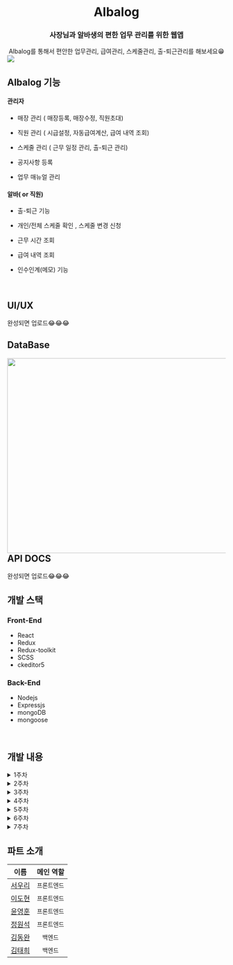 # <div align="center">Albalog</div>

### <div align="center">사장님과 알바생의 편한 업무 관리를 위한 웹앱</div>

<div align="center">Albalog를 통해서 편안한 업무관리, 급여관리, 스케줄관리, 출-퇴근관리를 해보세요😁 
</div>

<img src="https://user-images.githubusercontent.com/64634992/122313912-13b79b80-cf52-11eb-900a-a1d50bb073f9.png" />

## Albalog 기능

#### 관리자

- 매장 관리 ( 매장등록, 매장수정, 직원초대)

- 직원 관리 ( 시급설정, 자동급여계산, 급여 내역 조회)

- 스케줄 관리 ( 근무 일정 관리, 출-퇴근 관리)

- 공지사항 등록

- 업무 매뉴얼 관리

#### 알바( or 직원)

- 출-퇴근 기능

- 개인/전체 스케줄 확인 , 스케줄 변경 신청

- 근무 시간 조회

- 급여 내역 조회

- 인수인계(메모) 기능

<br/>

## UI/UX

완성되면 업로드😂😂😂
<br />

## DataBase

<div>
<img src="https://user-images.githubusercontent.com/44861205/122632213-57ee9b80-d10c-11eb-9bad-b6125c2ca389.jpeg" align="left" height="450" width="1100" />    
</div>

## API DOCS

완성되면 업로드😂😂😂
<br />

## 개발 스택

### Front-End

- React
- Redux
- Redux-toolkit
- SCSS
- ckeditor5

### Back-End

- Nodejs
- Expressjs
- mongoDB
- mongoose

<br/>

## 개발 내용

<details>
<summary>1주차</summary>

### Implements

- 관리자 회원가입
- 매장 등록, 수정, 입장 (kakao 주소검색 api 이용)
- 로그인 유지, 로그아웃 (access Token + LocalStorage)
- 관리자 로그인
- 직원 초대 기능 (이메일 전송 )
- 공지 등록, 수정, 삭제, 리스트 (ckEditor5를 이용하여 글쓰기 구현)
- 스케줄러 구현
- 각 페이지 접근 권한 설정 ( 관리자만 입장가능, 직원만 입장가능, 미 로그인시 접속 불가능)

### Issue

- 회원가입 유효성 체크

- 매장 삭제 부분은 넣을려다가 , 삭제를 했을 경우 해당 데이터가 다 날라가기 때문에 , 매장 status를 만들어서 운영중, 폐업 과 같은 상태로 관리하려 함

- 로그인 부분 보안을 위해 기존 accessToken의 유효기간을 줄이고 refreshToken 도입 예정

- 공지사항 게시물 리스트 순서를 역순으로 해야함
- 공지사항 이미지 업로드 구현 예정

### Styles

- 웹 메인 컬러 : rgb(18, 113, 175)로 테마 설정
- 매장 삭제 부분은 넣을려다가 , 삭제를 했을 경우 해당 데이터가 다 날라가기 떄문에 , 매장 status를 만들어서 운영중, 폐업 과 같은 상태로 관리하려 함

</details>

<details>
<summary>2주차</summary>

### Implements

- 직원 로그인, 회원가입
- 관리자가 직원 시급정보 수정
- 업무메뉴얼 CRUD
- 직원 대시보드
- 직원 출퇴근
- 매장 직원 리스트 나열
- 백엔드 테스트 배포

### Fix

- 공지사항 최신순 나열
- 각 페이지 접근권한 설정
- 스케줄 Date 전송 방식

### Issue

- _회원가입 유효성 체크_
- _공지사항 이미지_
- embedded document 쿼리 방식
-

### Styles

- 매장 UI 수정
- 로그인 페이지 UI 수정
- favicon 제작

</details>

<details>
 <summary>3주차</summary>

### Implements

- 인수인계 조회, 등록, 수정, 삭제
- 출근, 퇴근 기능
- 공지사항 검색
- 직원,관리자 개인정보 변경
- 직원 스케줄 등록
- 직원 스케줄 조회

### Fix

- 관리자 / 알바 로그인 분리를 하나로 통합
- 공지사항 최신순 나열
- 기존 로그인 방식 LocalStorage -> SessionStorage로 변경
- 공지사항, 업무매뉴얼 제목 작성부분 autoComplete = "off" 설정
- 직원 초대 url 토큰으로 변경 (유효기간 1일), 유저 계정, 유저 이름 변경 불가로 설정
- 업무 매뉴얼 페이지 카테고리 관리를 위한 카테고리 설정 추가
- 업무 매뉴얼 카테고리에 속한 매뉴얼이 있을 경우 삭제 안되게 설정

### Styles

- messageModal 생성
- header, aside 반응형으로 구현
- mobile category page 구현
- No data 이미지 삽입

### Issue

- 스케줄 등록 하루씩 밀림

</details>

<details>
 <summary>4주차</summary>

### Implements

- 직원 스케줄러에서 해당 매장 전직원 스케줄 조회 기능 추가
- 직원 계정정보 페이지 내 급여 확인
- 직원 일한시간 페이지

### Fix

- 비밀번호 없이 직원 계정정보 수정 가능
- 기존 프론트단에서 기록하던 시간을 서버에서 기록하도록 변경

### Styles

### Issue

- 관리자페이지(직원관리, 스케줄추가, 급여관리) : 직원이 없을경우 employee 정보가 없어서 랜더링 오류

</details>

<details>
 <summary>5주차</summary>

- 테스트 및 오류해결
</details>

<details>
 <summary>6주차</summary>

- 테스트 및 오류해결
</details>

<details>
 <summary>7주차</summary>

- 테스트 및 오류해결
</details>

## 파트 소개

|                    이름                    |  메인 역할   |
| :----------------------------------------: | :----------: |
|  [서우리](https://github.com/Alexis1226)   | `프론트엔드` |
|   [이도현](https://github.com/ksmfou98)    | `프론트엔드` |
| [윤영훈](https://github.com/yoonyounghoon) | `프론트엔드` |
|    [정원석](https://github.com/Dseok12)    | `프론트엔드` |
| [김동완](https://github.com/dongwandonkim) |   `백엔드`   |
|   [김태희](https://github.com/godtaehee)   |   `백엔드`   |
